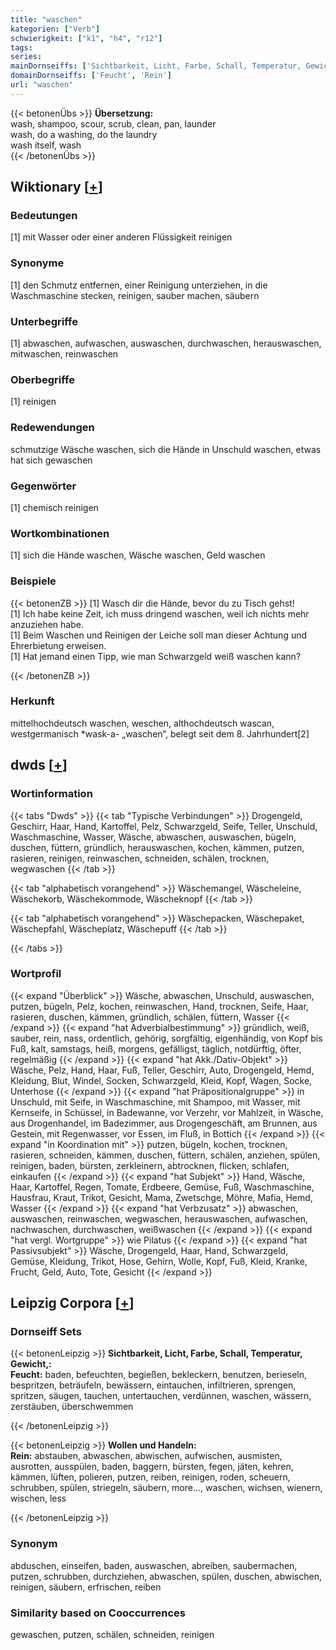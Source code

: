 ```yaml
---
title: "waschen"
kategorien: ["Verb"]
schwierigkeit: ["k1", "h4", "r12"]
tags:
series:
mainDornseiffs: ['Sichtbarkeit, Licht, Farbe, Schall, Temperatur, Gewicht,', 'Wollen und Handeln']
domainDornseiffs: ['Feucht', 'Rein']
url: "waschen"
---
```


{{< betonenÜbs >}}
**Übersetzung:**  
wash, shampoo, scour, scrub, clean, pan, launder  
wash, do a  washing, do the laundry  
wash itself, wash  
{{< /betonenÜbs >}}

## Wiktionary [[+](https://de.wiktionary.org/wiki/waschen)]

### Bedeutungen
[1] mit Wasser oder einer anderen Flüssigkeit reinigen  

### Synonyme
[1] den Schmutz entfernen, einer Reinigung unterziehen, in die Waschmaschine stecken, reinigen, sauber machen, säubern  

### Unterbegriffe
[1] abwaschen, aufwaschen, auswaschen, durchwaschen, herauswaschen, mitwaschen, reinwaschen  

### Oberbegriffe
[1] reinigen  

### Redewendungen
schmutzige Wäsche waschen, sich die Hände in Unschuld waschen, etwas hat sich gewaschen  

### Gegenwörter
[1] chemisch reinigen  

### Wortkombinationen
[1] sich die Hände waschen, Wäsche waschen, Geld waschen  

### Beispiele
{{< betonenZB >}}
[1] Wasch dir die Hände, bevor du zu Tisch gehst!  
[1] Ich habe keine Zeit, ich muss dringend waschen, weil ich nichts mehr anzuziehen habe.  
[1] Beim Waschen und Reinigen der Leiche soll man dieser Achtung und Ehrerbietung erweisen.  
[1] Hat jemand einen Tipp, wie man Schwarzgeld weiß waschen kann?  

{{< /betonenZB >}}
### Herkunft
mittelhochdeutsch waschen, weschen, althochdeutsch wascan, westgermanisch *wask-a- „waschen“, belegt seit dem 8. Jahrhundert[2]  



## dwds [[+](https://www.dwds.de/wb/waschen)]

### Wortinformation
{{< tabs "Dwds" >}}
{{< tab "Typische Verbindungen" >}}
Drogengeld, Geschirr, Haar, Hand, Kartoffel, Pelz, Schwarzgeld, Seife, Teller, Unschuld, Waschmaschine, Wasser, Wäsche, abwaschen, auswaschen, bügeln, duschen, füttern, gründlich, herauswaschen, kochen, kämmen, putzen, rasieren, reinigen, reinwaschen, schneiden, schälen, trocknen, wegwaschen
{{< /tab >}}

{{< tab "alphabetisch vorangehend" >}}
Wäschemangel, Wäscheleine, Wäschekorb, Wäschekommode, Wäscheknopf
{{< /tab >}}

{{< tab "alphabetisch vorangehend" >}}
Wäschepacken, Wäschepaket, Wäschepfahl, Wäscheplatz, Wäschepuff
{{< /tab >}}

{{< /tabs >}}

### Wortprofil
{{< expand "Überblick" >}} Wäsche, abwaschen, Unschuld, auswaschen, putzen, bügeln, Pelz, kochen, reinwaschen, Hand, trocknen, Seife, Haar, rasieren, duschen, kämmen, gründlich, schälen, füttern, Wasser {{< /expand >}}
{{< expand "hat Adverbialbestimmung" >}} gründlich, weiß, sauber, rein, nass, ordentlich, gehörig, sorgfältig, eigenhändig, von Kopf bis Fuß, kalt, samstags, heiß, morgens, gefälligst, täglich, notdürftig, öfter, regelmäßig {{< /expand >}}
{{< expand "hat Akk./Dativ-Objekt" >}} Wäsche, Pelz, Hand, Haar, Fuß, Teller, Geschirr, Auto, Drogengeld, Hemd, Kleidung, Blut, Windel, Socken, Schwarzgeld, Kleid, Kopf, Wagen, Socke, Unterhose {{< /expand >}}
{{< expand "hat Präpositionalgruppe" >}} in Unschuld, mit Seife, in Waschmaschine, mit Shampoo, mit Wasser, mit Kernseife, in Schüssel, in Badewanne, vor Verzehr, vor Mahlzeit, in Wäsche, aus Drogenhandel, im Badezimmer, aus Drogengeschäft, am Brunnen, aus Gestein, mit Regenwasser, vor Essen, im Fluß, in Bottich {{< /expand >}}
{{< expand "in Koordination mit" >}} putzen, bügeln, kochen, trocknen, rasieren, schneiden, kämmen, duschen, füttern, schälen, anziehen, spülen, reinigen, baden, bürsten, zerkleinern, abtrocknen, flicken, schlafen, einkaufen {{< /expand >}}
{{< expand "hat Subjekt" >}} Hand, Wäsche, Haar, Kartoffel, Regen, Tomate, Erdbeere, Gemüse, Fuß, Waschmaschine, Hausfrau, Kraut, Trikot, Gesicht, Mama, Zwetschge, Möhre, Mafia, Hemd, Wasser {{< /expand >}}
{{< expand "hat Verbzusatz" >}} abwaschen, auswaschen, reinwaschen, wegwaschen, herauswaschen, aufwaschen, nachwaschen, durchwaschen, weißwaschen {{< /expand >}}
{{< expand "hat vergl. Wortgruppe" >}} wie Pilatus {{< /expand >}}
{{< expand "hat Passivsubjekt" >}} Wäsche, Drogengeld, Haar, Hand, Schwarzgeld, Gemüse, Kleidung, Trikot, Hose, Gehirn, Wolle, Kopf, Fuß, Kleid, Kranke, Frucht, Geld, Auto, Tote, Gesicht {{< /expand >}}

## Leipzig Corpora [[+](https://corpora.uni-leipzig.de/en/res?word=waschen&corpusId=deu_newscrawl-public_2018)]

### Dornseiff Sets
{{< betonenLeipzig >}}
**Sichtbarkeit, Licht, Farbe, Schall, Temperatur, Gewicht,:**  
**Feucht:** baden, befeuchten, begießen, bekleckern, benutzen, berieseln, bespritzen, beträufeln, bewässern, eintauchen, infiltrieren, sprengen, spritzen, säugen, tauchen, untertauchen, verdünnen, waschen, wässern, zerstäuben, überschwemmen  

{{< /betonenLeipzig >}}


{{< betonenLeipzig >}}
**Wollen und Handeln:**  
**Rein:** abstauben, abwaschen, abwischen, aufwischen, ausmisten, ausrotten, ausspülen, baden, baggern, bürsten, fegen, jäten, kehren, kämmen, lüften, polieren, putzen, reiben, reinigen, roden, scheuern, schrubben, spülen, striegeln, säubern, more..., waschen, wichsen, wienern, wischen, less  

{{< /betonenLeipzig >}}

### Synonym
abduschen, einseifen, baden, auswaschen, abreiben, saubermachen, putzen, schrubben, durchziehen, abwaschen, spülen, duschen, abwischen, reinigen, säubern, erfrischen, reiben


### Similarity based on Cooccurrences
gewaschen, putzen, schälen, schneiden, reinigen

